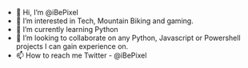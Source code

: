 - 👋 Hi, I’m @iBePixel
- 👀 I’m interested in Tech, Mountain Biking and gaming.
- 🌱 I’m currently learning Python
- 💞️ I’m looking to collaborate on any Python, Javascript or Powershell projects I can gain experience on. 
- 📫 How to reach me Twitter - @iBePixel

<!---
iBePixel/iBePixel is a ✨ special ✨ repository because its `README.md` (this file) appears on your GitHub profile.
You can click the Preview link to take a look at your changes.
--->
